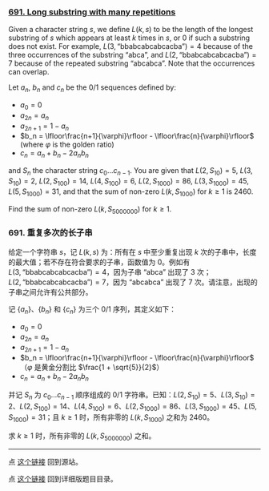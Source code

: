 ### [691. Long substring with many repetitions](https://projecteuler.net/problem=691)

Given a character string $s$, we define $L(k,s)$ to be the length of the longest substring of $s$ which appears at least $k$ times in $s$, or $0$ if such a substring does not exist. For example, $L(3,\text{“bbabcabcabcacba”})=4$ because of the three occurrences of the substring $\text{“abca”}$, and $L(2,\text{“bbabcabcabcacba”})=7$ because of the repeated substring $\text{“abcabca”}$. Note that the occurrences can overlap.

Let $a_n$, $b_n$ and $c_n$ be the $0/1$ sequences defined by:

- $a_0 = 0$
- $a_{2n} = a_{n}$
- $a_{2n+1} = 1-a_{n}$
- $b_n = \lfloor\frac{n+1}{\varphi}\rfloor - \lfloor\frac{n}{\varphi}\rfloor$ (where $\varphi$ is the golden ratio)
- $c_n = a_n + b_n - 2a_nb_n$

and $S_n$ the character string $c_0\ldots c_{n-1}$. You are given that $L(2,S_{10})=5$, $L(3,S_{10})=2$, $L(2,S_{100})=14$, $L(4,S_{100})=6$, $L(2,S_{1000})=86$, $L(3,S_{1000}) = 45$, $L(5,S_{1000}) = 31$, and that the sum of non-zero $L(k,S_{1000})$ for $k\ge 1$ is $2460$.

Find the sum of non-zero $L(k,S_{5000000})$ for $k\ge 1$.

### 691. 重复多次的长子串

给定一个字符串 $s$，记 $L(k,s)$ 为：所有在 $s$ 中至少重复出现 $k$ 次的子串中，长度的最大值；若不存在符合要求的子串，函数值为 $0$。例如有 $L(3,\text{“bbabcabcabcacba”})=4$，因为子串 $\text{“abca”}$ 出现了 3 次；$L(2,\text{“bbabcabcabcacba”})=7$，因为 $\text{“abcabca”}$ 出现了 7 次。请注意，出现的子串之间允许有公共部分。

记 $\{a_n\}$、$\{b_n\}$ 和 $\{c_n\}$ 为三个 $0/1$ 序列，其定义如下： 

- $a_0 = 0$
- $a_{2n} = a_{n}$
- $a_{2n+1} = 1-a_{n}$
- $b_n = \lfloor\frac{n+1}{\varphi}\rfloor - \lfloor\frac{n}{\varphi}\rfloor$（$\varphi$ 是黄金分割比 $\frac{1 + \sqrt{5}}{2}$）
- $c_n = a_n + b_n - 2a_nb_n$

并记 $S_n$ 为 $c_0\ldots c_{n-1}$ 顺序组成的 $0/1$ 字符串。已知：$L(2,S_{10})=5$、$L(3,S_{10})=2$、$L(2,S_{100})=14$、$L(4,S_{100})=6$、$L(2,S_{1000})=86$、$L(3,S_{1000}) = 45$、$L(5,S_{1000}) = 31$；且 $k\ge 1$ 时，所有非零的 $L(k,S_{1000})$ 之和为 $2460$。

求 $k\ge 1$ 时，所有非零的 $L(k,S_{5000000})$ 之和。

---

点 [这个链接](https://fsy-juruo.github.io/pe-chinese-translation/) 回到源站。

点 [这个链接](https://fsy-juruo.github.io/pe-chinese-translation/detailed_content_archives.html) 回到详细版题目目录。